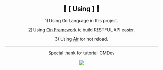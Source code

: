 <div align="center">

<h2>📌 [ Using ] 📌</h2>
<p>1) Using Go Language in this project.</p>
<p>2) Using <a href="https://github.com/gin-gonic/gin">Gin Framework</a> to build RESTFUL API easier.</p>
<p>3) Using <a href="https://github.com/cosmtrek/air">Air</a> for hot reload.</p>

<hr/>

<p>Special thank for tutorial. CMDev <br><br><a href="https://youtu.be/7QKWLczD_Js?si=ZbN9FFbCKrDvpXWh"><img src="https://img.shields.io/badge/YouTube-FF0000?style=for-the-badge&logo=youtube&logoColor=white" target="_blank" /></a></p>
</div>

